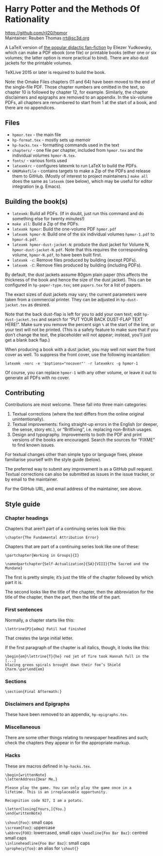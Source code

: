 # Harry Potter and the Methods Of Rationality

https://github.com/rjl20/hpmor  
Maintainer: Reuben Thomas <rrt@sc3d.org>

A LaTeX version of [the popular didactic fan-fiction](http://www.hpmor.com)
by Eliezer Yudkowsky, which can make a PDF ebook (one file) or printable
books (either one or six volumes; the latter option is more practical to
bind). There are also dust jackets for the printable volumes.

TeXLive 2015 or later is required to build the book.

Note: the Omake Files chapters (11 and 64) have been moved to the end of the
single-file PDF. Those chapter numbers are omitted in the text, so chapter
10 is followed by chapter 12, for example. Similarly, the chapter
disclaimers and epigraphs are removed to an appendix. In the six-volume
PDFs, all chapters are renumbered to start from 1 at the start of a book,
and there are no appendices.


## Files

* `hpmor.tex` - the main file
* `hp-format.tex` - mostly sets up memoir
* `hp-hacks.tex` - formatting commands used in the text
* `chapters/` - one file per chapter, included from `hpmor.tex` and the
  individual volumes `hpmor-N.tex`.
* `fonts/` - various fonts used
* `latexmkrc` - configures latexmk to run LaTeX to build the PDFs.
* `GNUMakefile` - contains targets to make a Zip of the PDFs and release them
  to GitHub. (Mostly of interest to project maintainers.) `make all` does the same as `latexmk` (see below), which may be useful for editor integration (e.g. Emacs).


## Building the book(s)

* `latexmk`: Build all PDFs. (If in doubt, just run this command and do
  something else for twenty minutes!)
* `make all`: Build a Zip of the PDFs.
* `latexmk hpmor`: Build the one-volume PDF `hpmor.pdf`
* `latexmk hpmor-N`: Build one of the six individual volumes
  `hpmor-1.pdf` to `hpmor-6.pdf`.
* `latexmk hpmor-dust-jacket-N`: produce the dust jacket for Volume N,
  `hpmor-dust-jacket-N.pdf`. Note that this requires the corresponding
  volume, `hpmor-N.pdf`, to have been built first.
* `latexmk -c`: Remove files produced by building (except PDFs).
* `latexmk -C`: Remove files produced by building (including PDFs).

By default, the dust jackets assume 80gsm plain paper (this affects the
thickness of the book and hence the size of the dust jacket). This can be
configured in `hp-paper-type.tex`; see `papers.tex` for a list of papers.

The exact sizes of dust jackets may vary; the current parameters were taken
from a commercial printer. They can be adjusted in `hp-dust-jacket.tex` as
desired.

Note that the back dust-flap is left for you to add your own text; edit
`hp-dust-jacket.tex` and search for “PUT YOUR BACK DUST-FLAP TEXT HERE!”.
Make sure you remove the percent sign `%` at the start of the line, or your
text will not be printed. (This is a safety feature to make sure that if you
don’t change the text, the placeholder will not appear; instead, you’ll just
get a blank back flap.)

When producing a book with a dust jacket, you may well not want the front
cover as well. To suppress the front cover, use the following incantation:

`latexmk -norc -e '$options="nocover"' -r latexmkrc -g hpmor-1`

Of course, you can replace `hpmor-1` with any other volume, or leave it
out to generate all PDFs with no cover.


## Contributing

Contributions are most welcome. These fall into three main categories:

1. Textual corrections (where the text differs from the online original
   unintentionally).
2. Textual improvements: fixing straight-up errors in the English (or
   deeper, the sense, story etc.), or “Britfixing”, i.e. replacing
   non-British usages.
3. Design and typography. Improvements to both the PDF and print versions of
   the books are encouraged. Search the sources for “FIXME” to find known
   issues.

For textual changes other than simple typo or language fixes, please
familiarise yourself with the style guide (below).

The preferred way to submit any improvement is as a GitHub pull request.
Textual corrections can also be submitted as issues in the issue tracker, or
by email to the maintainer.

For the GitHub URL, and email address of the maintainer, see above.


## Style guide

### Chapter headings

Chapters that aren’t part of a continuing series look like this:

`\chapter{The Fundamental Attribution Error}`

Chapters that are part of a continuing series look like one of these:

`\partchapter{Working in Groups}{I}`

`\namedpartchapter{Self-Actualization}{SA}{VIII}{The Sacred and the Mundane}`

The first is pretty simple; it’s just the title of the chapter followed by
which part it is.

The second looks like the title of the chapter, then the abbreviation for
the title of the chapter, then the part, then the title of the part.


### First sentences

Normally, a chapter starts like this:

`\lettrine{P}{adma} Patil had finished`

That creates the large initial letter.

If the first paragraph of the chapter is all italics, though, it looks like
this:

    \begin{em}\lettrine{T}{he} red jet of fire took Hannah full in the
    [...]
    blazing green spirals brought down their foe’s Shield Charm.\par\end{em}


### Sections

`\section{Final Aftermath:}`


### Disclaimers and Epigraphs

These have been removed to an appendix, `hp-epigraphs.tex`.


### Miscellaneous

There are some other things relating to newspaper headlines and such; check
the chapters they appear in for the appropriate markup.


### Hacks

These are macros defined in `hp-hacks.tex`.

    \begin{writtenNote}
    \letterAddress{Dear Me,}
    
    Please play the game. You can only play the game once in a
    lifetime. This is an irreplaceable opportunity.
    
    Recognition code 927, I am a potato.
    
    \letterClosing[Yours,]{You.}
    \end{writtenNote}

`\shout{Foo}`: small caps  
`\scream{Foo}`: uppercase  
`\abbrev{FOO}`: lowercased, small caps
`\headline{Foo Bar Baz}`: centred small caps  
`\inlineheadline{Foo Bar Baz}`: small caps  
`\prophecy{foo}`: an alias for `\shout{}`  
